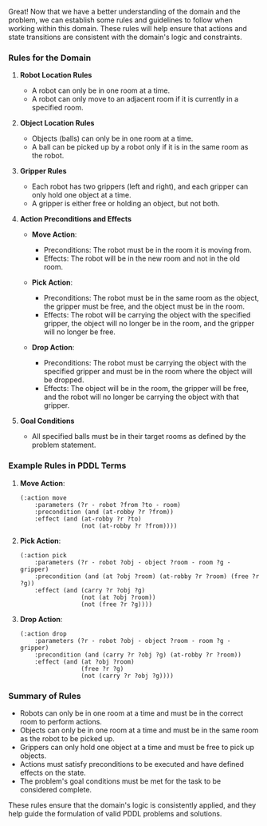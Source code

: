 Great! Now that we have a better understanding of the domain and the problem, we can establish some rules and guidelines to follow when working within this domain. These rules will help ensure that actions and state transitions are consistent with the domain's logic and constraints.

### Rules for the Domain

1. **Robot Location Rules**
   - A robot can only be in one room at a time.
   - A robot can only move to an adjacent room if it is currently in a specified room.

2. **Object Location Rules**
   - Objects (balls) can only be in one room at a time.
   - A ball can be picked up by a robot only if it is in the same room as the robot.

3. **Gripper Rules**
   - Each robot has two grippers (left and right), and each gripper can only hold one object at a time.
   - A gripper is either free or holding an object, but not both.

4. **Action Preconditions and Effects**
   - **Move Action**:
     - Preconditions: The robot must be in the room it is moving from.
     - Effects: The robot will be in the new room and not in the old room.
   
   - **Pick Action**:
     - Preconditions: The robot must be in the same room as the object, the gripper must be free, and the object must be in the room.
     - Effects: The robot will be carrying the object with the specified gripper, the object will no longer be in the room, and the gripper will no longer be free.
   
   - **Drop Action**:
     - Preconditions: The robot must be carrying the object with the specified gripper and must be in the room where the object will be dropped.
     - Effects: The object will be in the room, the gripper will be free, and the robot will no longer be carrying the object with that gripper.

5. **Goal Conditions**
   - All specified balls must be in their target rooms as defined by the problem statement.

### Example Rules in PDDL Terms

1. **Move Action**:
   ```pddl
   (:action move
       :parameters (?r - robot ?from ?to - room)
       :precondition (and (at-robby ?r ?from))
       :effect (and (at-robby ?r ?to)
                    (not (at-robby ?r ?from))))
   ```

2. **Pick Action**:
   ```pddl
   (:action pick
       :parameters (?r - robot ?obj - object ?room - room ?g - gripper)
       :precondition (and (at ?obj ?room) (at-robby ?r ?room) (free ?r ?g))
       :effect (and (carry ?r ?obj ?g)
                    (not (at ?obj ?room)) 
                    (not (free ?r ?g))))
   ```

3. **Drop Action**:
   ```pddl
   (:action drop
       :parameters (?r - robot ?obj - object ?room - room ?g - gripper)
       :precondition (and (carry ?r ?obj ?g) (at-robby ?r ?room))
       :effect (and (at ?obj ?room)
                    (free ?r ?g)
                    (not (carry ?r ?obj ?g))))
   ```

### Summary of Rules

- Robots can only be in one room at a time and must be in the correct room to perform actions.
- Objects can only be in one room at a time and must be in the same room as the robot to be picked up.
- Grippers can only hold one object at a time and must be free to pick up objects.
- Actions must satisfy preconditions to be executed and have defined effects on the state.
- The problem's goal conditions must be met for the task to be considered complete.

These rules ensure that the domain's logic is consistently applied, and they help guide the formulation of valid PDDL problems and solutions.